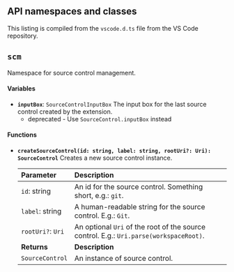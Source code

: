 ## API namespaces and classes

This listing is compiled from the `vscode.d.ts` file from the VS Code repository.

## `scm`

Namespace for source control management.

#### Variables

*   **`inputBox`**: `SourceControlInputBox`
    The input box for the last source control created by the extension.
    *   deprecated - Use `SourceControl.inputBox` instead

#### Functions

*   **`createSourceControl(id: string, label: string, rootUri?: Uri): SourceControl`**
    Creates a new source control instance.

    | Parameter         | Description                                                              |
    | :---------------- | :----------------------------------------------------------------------- |
    | `id`: string      | An id for the source control. Something short, e.g.: `git`.              |
    | `label`: string   | A human-readable string for the source control. E.g.: `Git`.             |
    | `rootUri?`: `Uri` | An optional `Uri` of the root of the source control. E.g.: `Uri.parse(workspaceRoot)`. |
    | **Returns**       | **Description**                                                          |
    | `SourceControl`   | An instance of source control.                                           |
